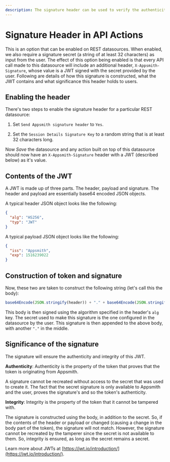 ```yaml
---
description: The signature header can be used to verify the authenticity and integrity of API requested made by Appsmith.
---
```


# Signature Header in API Actions

This is an option that can be enabled on REST datasources. When enabled, we also require a signature secret (a string of at least 32 characters) as input from the user. The effect of this option being enabled is that every API call made to this datasource will include an additional header, `X-Appsmith-Signature`, whose value is a JWT signed with the secret provided by the user. Following are details of how this signature is constructed, what the JWT contains and what significance this header holds to users.

## Enabling the header

There's two steps to enable the signature header for a particular REST datasource:

1. Set `Send Appsmith signature header` to `Yes`.

2. Set the `Session Details Signature Key` to a random string that is at least 32 characters long.

Now *Save* the datasource and any action built on top of this datasource should now have an `X-Appsmith-Signature` header with a JWT (described below) as it's value.

## Contents of the JWT

A JWT is made up of three parts. The header, payload and signature. The header and payload are essentially base64 encoded JSON objects.

A typical header JSON object looks like the following:

```json
{
  "alg": "HS256",
  "typ": "JWT"
}
```

A typical payload JSON object looks like the following:

```json
{
  "iss": "Appsmith",
  "exp": 1516239022
}
```

## Construction of token and signature

Now, these two are taken to construct the following string (let's call this the body):

```javascript
base64Encode(JSON.stringify(header)) + "." + base64Encode(JSON.stringify(payload))
```

This body is then signed using the algorithm specified in the header's `alg` key. The secret used to make this signature is the one configured in the datasource by the user. This signature is then appended to the above body, with another `"."` in the middle.

## Significance of the signature

The signature will ensure the authenticity and integrity of this JWT.

**Authenticity**: Authenticity is the property of the token that proves that the token is originating from Appsmith.

A signature cannot be recreated without access to the secret that was used to create it. The fact that the secret signature is only available to Appsmith and the user, proves the signature's and so the token's authenticity.

**Integrity**: Integrity is the property of the token that it cannot be tampered with.

The signature is constructed using the body, in addition to the secret. So, if the contents of the header or payload or changed (causing a change in the body part of the token), the signature will not match. However, the signature cannot be recreated by the tamperer since the secret is not available to them. So, integrity is ensured, as long as the secret remains a secret.

Learn more about JWTs at [https://jwt.io/introduction/](https://jwt.io/introduction/).
